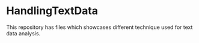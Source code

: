 # HandlingTextData
This repository has files which showcases different technique used for text data analysis.
